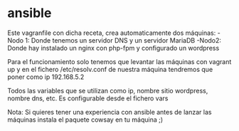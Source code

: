 # ansible
Este vagranfile con dicha receta, crea automaticamente dos máquinas:
  -Nodo 1: Donde tenemos un servidor DNS y un servidor MariaDB
  -Nodo2: Donde hay instalado un nginx con php-fpm y configurado un wordpress

Para el funcionamiento solo tenemos que levantar las máquinas con vagrant up y en el fichero /etc/resolv.conf de nuestra máquina tendremos que poner como ip 192.168.5.2

Todos las variables que se utilizan como ip, nombre sitio wordpress, nombre dns, etc. Es configurable desde el fichero vars

Nota: Si quieres tener una experiencia con ansible antes de lanzar las máquinas instala el paquete cowsay en tu máquina ;)
